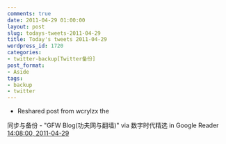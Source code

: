```yaml
---
comments: true
date: 2011-04-29 01:00:00
layout: post
slug: todays-tweets-2011-04-29
title: Today's tweets 2011-04-29
wordpress_id: 1720
categories:
- twitter-backup[Twitter备份]
post_format:
- Aside
tags:
- backup
- twitter
---
```





  * Reshared post from  wcrylzx the



同步与备份 - "GFW Blog(功夫网与翻墙)" via 数字时代精选 in Google Reader [14:08:00, 2011-04-29](http://twitter.com/gfrog/statuses/63846977108054016)




